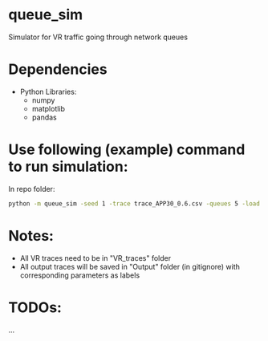 # queue_sim
 Simulator for VR traffic going through network queues

# Dependencies
- Python Libraries:
    * numpy
    * matplotlib
    * pandas

# Use following (example) command to run simulation:
In repo folder: 

```bash 
python -m queue_sim -seed 1 -trace trace_APP30_0.6.csv -queues 5 -load 0.5 -sim_time 0.0 -start_time 0.0
```
# Notes:
- All VR traces need to be in "VR_traces" folder
- All output traces will be saved in "Output" folder (in gitignore) with corresponding parameters as labels

# TODOs:
...
